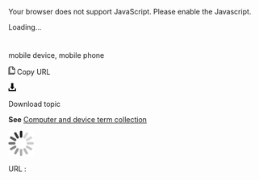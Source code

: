 Your browser does not support JavaScript. Please enable the Javascript.

Loading...

# 

mobile device, mobile phone

![Copy URL](mobile-device-mobile-phone_files/Copy.png)
Copy URL

![Download](mobile-device-mobile-phone_files/Download.png)

Download topic

**See** [Computer and device term collection](https://worldready.cloudapp.net/Styleguide/Read?id=2700&topicid=26597)

![In progress](mobile-device-mobile-phone_files/activity-large.gif)

URL :
